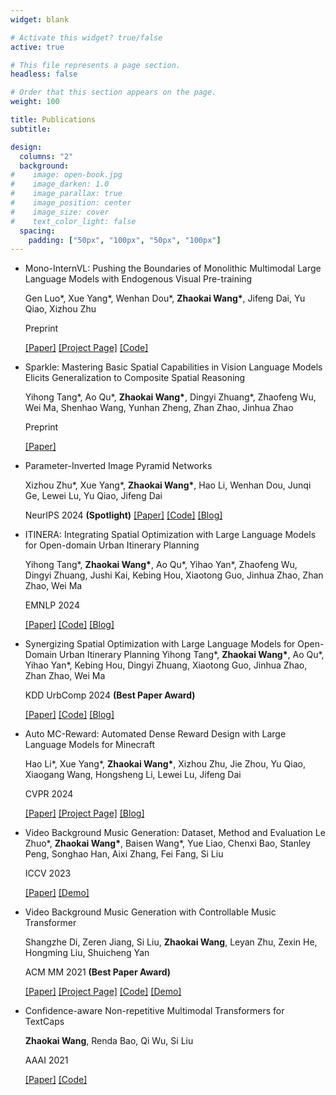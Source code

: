 ```yaml
---
widget: blank

# Activate this widget? true/false
active: true

# This file represents a page section.
headless: false

# Order that this section appears on the page.
weight: 100

title: Publications
subtitle:

design:
  columns: "2"
  background:
#    image: open-book.jpg
#    image_darken: 1.0
#    image_parallax: true
#    image_position: center
#    image_size: cover
#    text_color_light: false
  spacing:
    padding: ["50px", "100px", "50px", "100px"]
---
```


* Mono-InternVL: Pushing the Boundaries of Monolithic Multimodal Large Language Models with Endogenous Visual Pre-training

  Gen Luo\*, Xue Yang\*, Wenhan Dou\*, **Zhaokai Wang\***, Jifeng Dai, Yu Qiao, Xizhou Zhu

  Preprint

  [[Paper]](https://arxiv.org/abs/2410.08202) [[Project Page]](https://internvl.github.io/blog/2024-10-10-Mono-InternVL/) [[Code]](https://huggingface.co/OpenGVLab/Mono-InternVL-2B)

* Sparkle: Mastering Basic Spatial Capabilities in Vision Language Models Elicits Generalization to Composite Spatial Reasoning

  Yihong Tang\*, Ao Qu\*, **Zhaokai Wang\***, Dingyi Zhuang\*, Zhaofeng Wu, Wei Ma, Shenhao Wang, Yunhan Zheng, Zhan Zhao, Jinhua Zhao

  Preprint

  [[Paper]](https://arxiv.org/abs/)

* Parameter-Inverted Image Pyramid Networks

  Xizhou Zhu\*, Xue Yang\*, **Zhaokai Wang\***, Hao Li, Wenhan Dou, Junqi Ge, Lewei Lu, Yu Qiao, Jifeng Dai

  NeurIPS 2024 **(Spotlight)**
  [[Paper]](https://arxiv.org/abs/2406.04330) [[Code]](https://github.com/OpenGVLab/PIIP) [[Blog]](https://zhuanlan.zhihu.com/p/705734540)

* ITINERA: Integrating Spatial Optimization with Large Language Models for Open-domain Urban Itinerary Planning

  Yihong Tang\*, **Zhaokai Wang\***, Ao Qu\*, Yihao Yan\*, Zhaofeng Wu, Dingyi Zhuang, Jushi Kai, Kebing Hou, Xiaotong Guo, Jinhua Zhao, Zhan Zhao, Wei Ma

  EMNLP 2024

  [[Paper]](https://arxiv.org/abs/2402.07204) [[Code]](https://github.com/YihongT/ITINERA) [[Blog]](https://mp.weixin.qq.com/s/44mtENyqrHiNEEcWS61COg)

* Synergizing Spatial Optimization with Large Language Models for Open-Domain Urban Itinerary Planning
  Yihong Tang\*, **Zhaokai Wang\***, Ao Qu\*, Yihao Yan\*, Kebing Hou, Dingyi Zhuang, Xiaotong Guo, Jinhua Zhao, Zhan Zhao, Wei Ma

  KDD UrbComp 2024 **(Best Paper Award)**

  [[Paper]](https://arxiv.org/abs/2402.07204) [[Code]](https://github.com/YihongT/ITINERA) [[Blog]](https://mp.weixin.qq.com/s/44mtENyqrHiNEEcWS61COg)

* Auto MC-Reward: Automated Dense Reward Design with Large Language Models for Minecraft

  Hao Li\*, Xue Yang\*, **Zhaokai Wang\***, Xizhou Zhu, Jie Zhou, Yu Qiao, Xiaogang Wang, Hongsheng Li, Lewei Lu, Jifeng Dai
  
  CVPR 2024
  
  [[Paper]](https://arxiv.org/abs/2312.09238) [[Project Page]](https://yangxue0827.github.io/auto_mc-reward.html) [[Blog]](https://mp.weixin.qq.com/s/P2yCkUKnqYFJiY9bDtppLQ)

* Video Background Music Generation: Dataset, Method and Evaluation
  Le Zhuo\*, **Zhaokai Wang\***, Baisen Wang\*, Yue Liao, Chenxi Bao, Stanley Peng, Songhao Han, Aixi Zhang, Fei Fang, Si Liu

  ICCV 2023
  
  [[Paper]](https://arxiv.org/abs/2211.11248) [[Demo]](https://drive.google.com/drive/folders/1ASY44xqWGZgKkcHhpzWlOhIbUIMe_epQ?usp=sharing)
  
* Video Background Music Generation with Controllable Music Transformer

  Shangzhe Di, Zeren Jiang, Si Liu, **Zhaokai Wang**, Leyan Zhu, Zexin He, Hongming Liu, Shuicheng Yan

  ACM MM 2021 **(Best Paper Award)**

  [[Paper]](https://arxiv.org/abs/2111.08380) [[Project Page]](https://wzk1015.github.io/cmt/) [[Code]](https://github.com/wzk1015/video-bgm-generation) [[Demo]](https://colab.research.google.com/github/wzk1015/video-bgm-generation/blob/main/CMT.ipynb)

* Confidence-aware Non-repetitive Multimodal Transformers for TextCaps

  **Zhaokai Wang**, Renda Bao, Qi Wu, Si Liu
  
  AAAI 2021
  
  [[Paper]](https://arxiv.org/abs/2012.03662)  [[Code]](https://github.com/wzk1015/CNMT)
